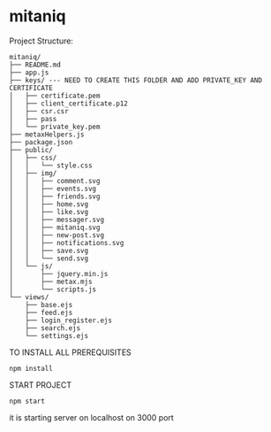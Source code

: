 # mitaniq


Project Structure:
```
mitaniq/
├── README.md
├── app.js
├── keys/ --- NEED TO CREATE THIS FOLDER AND ADD PRIVATE_KEY AND CERTIFICATE
│   ├── certificate.pem
│   ├── client_certificate.p12
│   ├── csr.csr
│   ├── pass
│   └── private_key.pem
├── metaxHelpers.js
├── package.json
├── public/
│   ├── css/
│   │   └── style.css
│   ├── img/
│   │   ├── comment.svg
│   │   ├── events.svg
│   │   ├── friends.svg
│   │   ├── home.svg
│   │   ├── like.svg
│   │   ├── messager.svg
│   │   ├── mitaniq.svg
│   │   ├── new-post.svg
│   │   ├── notifications.svg
│   │   ├── save.svg
│   │   └── send.svg
│   └── js/
│       ├── jquery.min.js
│       ├── metax.mjs
│       └── scripts.js
└── views/
    ├── base.ejs
    ├── feed.ejs
    ├── login_register.ejs
    ├── search.ejs
    └── settings.ejs
```

TO INSTALL ALL PREREQUISITES

```
npm install
```

START PROJECT

```
npm start
```

it is starting server on localhost on 3000 port
